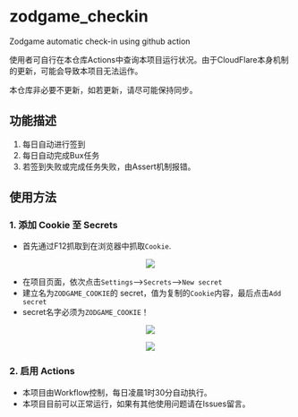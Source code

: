 # zodgame_checkin
Zodgame automatic check-in using github action

使用者可自行在本仓库Actions中查询本项目运行状况。由于CloudFlare本身机制的更新，可能会导致本项目无法运作。

本仓库非必要不更新，如若更新，请尽可能保持同步。

## 功能描述

1. 每日自动进行签到
2. 每日自动完成Bux任务
3. 若签到失败或完成任务失败，由Assert机制报错。

## 使用方法
### 1. 添加 Cookie 至 Secrets

- 首先通过F12抓取到在浏览器中抓取`Cookie`.
<p align="center">
  <img src="imgs/Step1.png" />
</p>

- 在项目页面，依次点击`Settings`-->`Secrets`-->`New secret`
- 建立名为`ZODGAME_COOKIE`的 secret，值为复制的`Cookie`内容，最后点击`Add secret`
- secret名字必须为`ZODGAME_COOKIE`！
<p align="center">
  <img src="imgs/Step2.png" />
</p>
<p align="center">
  <img src="imgs/Step3.png" />
</p>

### 2. 启用 Actions

- 本项目由Workflow控制，每日凌晨1时30分自动执行。
- 本项目目前可以正常运行，如果有其他使用问题请在Issues留言。
